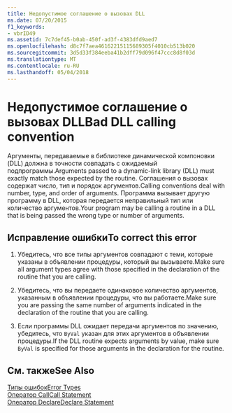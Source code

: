 ```yaml
---
title: Недопустимое соглашение о вызовах DLL
ms.date: 07/20/2015
f1_keywords:
- vbrID49
ms.assetid: 7c7def45-b0ab-450f-ad3f-4383dfd9aed7
ms.openlocfilehash: d8c7f7aea46162215115689305f4010cb513b020
ms.sourcegitcommit: 3d5d33f384eeba41b2dff79d096f47ccc8d8f03d
ms.translationtype: MT
ms.contentlocale: ru-RU
ms.lasthandoff: 05/04/2018
---
```

# <a name="bad-dll-calling-convention"></a><span data-ttu-id="7820e-102">Недопустимое соглашение о вызовах DLL</span><span class="sxs-lookup"><span data-stu-id="7820e-102">Bad DLL calling convention</span></span>
<span data-ttu-id="7820e-103">Аргументы, передаваемые в библиотеке динамической компоновки (DLL) должна в точности совпадать с ожидаемый подпрограммы.</span><span class="sxs-lookup"><span data-stu-id="7820e-103">Arguments passed to a dynamic-link library (DLL) must exactly match those expected by the routine.</span></span> <span data-ttu-id="7820e-104">Соглашения о вызовах содержат число, тип и порядок аргументов.</span><span class="sxs-lookup"><span data-stu-id="7820e-104">Calling conventions deal with number, type, and order of arguments.</span></span> <span data-ttu-id="7820e-105">Программа вызывает другую программу в DLL, которая передается неправильный тип или количество аргументов.</span><span class="sxs-lookup"><span data-stu-id="7820e-105">Your program may be calling a routine in a DLL that is being passed the wrong type or number of arguments.</span></span>  
  
## <a name="to-correct-this-error"></a><span data-ttu-id="7820e-106">Исправление ошибки</span><span class="sxs-lookup"><span data-stu-id="7820e-106">To correct this error</span></span>  
  
1.  <span data-ttu-id="7820e-107">Убедитесь, что все типы аргументов совпадают с теми, которые указаны в объявлении процедуры, который вы вызываете.</span><span class="sxs-lookup"><span data-stu-id="7820e-107">Make sure all argument types agree with those specified in the declaration of the routine that you are calling.</span></span>  
  
2.  <span data-ttu-id="7820e-108">Убедитесь, что вы передаете одинаковое количество аргументов, указанным в объявлении процедуры, что вы работаете.</span><span class="sxs-lookup"><span data-stu-id="7820e-108">Make sure you are passing the same number of arguments indicated in the declaration of the routine that you are calling.</span></span>  
  
3.  <span data-ttu-id="7820e-109">Если программы DLL ожидает передачи аргументов по значению, убедитесь, что `ByVal` указан для этих аргументов в объявлении процедуры.</span><span class="sxs-lookup"><span data-stu-id="7820e-109">If the DLL routine expects arguments by value, make sure `ByVal` is specified for those arguments in the declaration for the routine.</span></span>  
  
## <a name="see-also"></a><span data-ttu-id="7820e-110">См. также</span><span class="sxs-lookup"><span data-stu-id="7820e-110">See Also</span></span>  
 [<span data-ttu-id="7820e-111">Типы ошибок</span><span class="sxs-lookup"><span data-stu-id="7820e-111">Error Types</span></span>](../../../visual-basic/programming-guide/language-features/error-types.md)  
 [<span data-ttu-id="7820e-112">Оператор Call</span><span class="sxs-lookup"><span data-stu-id="7820e-112">Call Statement</span></span>](../../../visual-basic/language-reference/statements/call-statement.md)  
 [<span data-ttu-id="7820e-113">Оператор Declare</span><span class="sxs-lookup"><span data-stu-id="7820e-113">Declare Statement</span></span>](../../../visual-basic/language-reference/statements/declare-statement.md)
